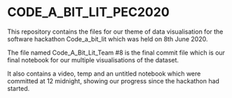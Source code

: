 # CODE_A_BIT_LIT_PEC2020

This repository contains the files for our theme of data visualisation for the software hackathon Code_a_bit_lit
which was held on 8th June 2020.

The file named Code_A_Bit_Lit_Team #8 is the final commit file which is our final notebook for our multiple visualisations
of the dataset.

It also contains a video, temp and an untitled notebook which were committed at 12 midnight, showing our progress 
since the hackathon had started.
